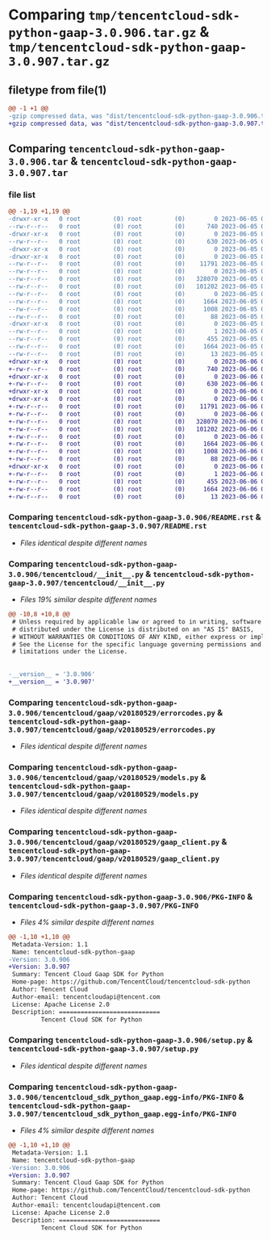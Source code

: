 # Comparing `tmp/tencentcloud-sdk-python-gaap-3.0.906.tar.gz` & `tmp/tencentcloud-sdk-python-gaap-3.0.907.tar.gz`

## filetype from file(1)

```diff
@@ -1 +1 @@
-gzip compressed data, was "dist/tencentcloud-sdk-python-gaap-3.0.906.tar", last modified: Mon Jun  5 00:35:00 2023, max compression
+gzip compressed data, was "dist/tencentcloud-sdk-python-gaap-3.0.907.tar", last modified: Tue Jun  6 02:27:18 2023, max compression
```

## Comparing `tencentcloud-sdk-python-gaap-3.0.906.tar` & `tencentcloud-sdk-python-gaap-3.0.907.tar`

### file list

```diff
@@ -1,19 +1,19 @@
-drwxr-xr-x   0 root         (0) root         (0)        0 2023-06-05 00:35:00.000000 tencentcloud-sdk-python-gaap-3.0.906/
--rw-r--r--   0 root         (0) root         (0)      740 2023-06-05 00:35:00.000000 tencentcloud-sdk-python-gaap-3.0.906/README.rst
-drwxr-xr-x   0 root         (0) root         (0)        0 2023-06-05 00:35:00.000000 tencentcloud-sdk-python-gaap-3.0.906/tencentcloud/
--rw-r--r--   0 root         (0) root         (0)      630 2023-06-05 00:35:00.000000 tencentcloud-sdk-python-gaap-3.0.906/tencentcloud/__init__.py
-drwxr-xr-x   0 root         (0) root         (0)        0 2023-06-05 00:35:00.000000 tencentcloud-sdk-python-gaap-3.0.906/tencentcloud/gaap/
-drwxr-xr-x   0 root         (0) root         (0)        0 2023-06-05 00:35:00.000000 tencentcloud-sdk-python-gaap-3.0.906/tencentcloud/gaap/v20180529/
--rw-r--r--   0 root         (0) root         (0)    11791 2023-06-05 00:35:00.000000 tencentcloud-sdk-python-gaap-3.0.906/tencentcloud/gaap/v20180529/errorcodes.py
--rw-r--r--   0 root         (0) root         (0)        0 2023-06-05 00:35:00.000000 tencentcloud-sdk-python-gaap-3.0.906/tencentcloud/gaap/v20180529/__init__.py
--rw-r--r--   0 root         (0) root         (0)   328070 2023-06-05 00:35:00.000000 tencentcloud-sdk-python-gaap-3.0.906/tencentcloud/gaap/v20180529/models.py
--rw-r--r--   0 root         (0) root         (0)   101202 2023-06-05 00:35:00.000000 tencentcloud-sdk-python-gaap-3.0.906/tencentcloud/gaap/v20180529/gaap_client.py
--rw-r--r--   0 root         (0) root         (0)        0 2023-06-05 00:35:00.000000 tencentcloud-sdk-python-gaap-3.0.906/tencentcloud/gaap/__init__.py
--rw-r--r--   0 root         (0) root         (0)     1664 2023-06-05 00:35:00.000000 tencentcloud-sdk-python-gaap-3.0.906/PKG-INFO
--rw-r--r--   0 root         (0) root         (0)     1008 2023-06-05 00:35:00.000000 tencentcloud-sdk-python-gaap-3.0.906/setup.py
--rw-r--r--   0 root         (0) root         (0)       88 2023-06-05 00:35:00.000000 tencentcloud-sdk-python-gaap-3.0.906/setup.cfg
-drwxr-xr-x   0 root         (0) root         (0)        0 2023-06-05 00:35:00.000000 tencentcloud-sdk-python-gaap-3.0.906/tencentcloud_sdk_python_gaap.egg-info/
--rw-r--r--   0 root         (0) root         (0)        1 2023-06-05 00:35:00.000000 tencentcloud-sdk-python-gaap-3.0.906/tencentcloud_sdk_python_gaap.egg-info/dependency_links.txt
--rw-r--r--   0 root         (0) root         (0)      455 2023-06-05 00:35:00.000000 tencentcloud-sdk-python-gaap-3.0.906/tencentcloud_sdk_python_gaap.egg-info/SOURCES.txt
--rw-r--r--   0 root         (0) root         (0)     1664 2023-06-05 00:35:00.000000 tencentcloud-sdk-python-gaap-3.0.906/tencentcloud_sdk_python_gaap.egg-info/PKG-INFO
--rw-r--r--   0 root         (0) root         (0)       13 2023-06-05 00:35:00.000000 tencentcloud-sdk-python-gaap-3.0.906/tencentcloud_sdk_python_gaap.egg-info/top_level.txt
+drwxr-xr-x   0 root         (0) root         (0)        0 2023-06-06 02:27:18.000000 tencentcloud-sdk-python-gaap-3.0.907/
+-rw-r--r--   0 root         (0) root         (0)      740 2023-06-06 02:27:18.000000 tencentcloud-sdk-python-gaap-3.0.907/README.rst
+drwxr-xr-x   0 root         (0) root         (0)        0 2023-06-06 02:27:18.000000 tencentcloud-sdk-python-gaap-3.0.907/tencentcloud/
+-rw-r--r--   0 root         (0) root         (0)      630 2023-06-06 02:27:18.000000 tencentcloud-sdk-python-gaap-3.0.907/tencentcloud/__init__.py
+drwxr-xr-x   0 root         (0) root         (0)        0 2023-06-06 02:27:18.000000 tencentcloud-sdk-python-gaap-3.0.907/tencentcloud/gaap/
+drwxr-xr-x   0 root         (0) root         (0)        0 2023-06-06 02:27:18.000000 tencentcloud-sdk-python-gaap-3.0.907/tencentcloud/gaap/v20180529/
+-rw-r--r--   0 root         (0) root         (0)    11791 2023-06-06 02:27:18.000000 tencentcloud-sdk-python-gaap-3.0.907/tencentcloud/gaap/v20180529/errorcodes.py
+-rw-r--r--   0 root         (0) root         (0)        0 2023-06-06 02:27:18.000000 tencentcloud-sdk-python-gaap-3.0.907/tencentcloud/gaap/v20180529/__init__.py
+-rw-r--r--   0 root         (0) root         (0)   328070 2023-06-06 02:27:18.000000 tencentcloud-sdk-python-gaap-3.0.907/tencentcloud/gaap/v20180529/models.py
+-rw-r--r--   0 root         (0) root         (0)   101202 2023-06-06 02:27:18.000000 tencentcloud-sdk-python-gaap-3.0.907/tencentcloud/gaap/v20180529/gaap_client.py
+-rw-r--r--   0 root         (0) root         (0)        0 2023-06-06 02:27:18.000000 tencentcloud-sdk-python-gaap-3.0.907/tencentcloud/gaap/__init__.py
+-rw-r--r--   0 root         (0) root         (0)     1664 2023-06-06 02:27:18.000000 tencentcloud-sdk-python-gaap-3.0.907/PKG-INFO
+-rw-r--r--   0 root         (0) root         (0)     1008 2023-06-06 02:27:18.000000 tencentcloud-sdk-python-gaap-3.0.907/setup.py
+-rw-r--r--   0 root         (0) root         (0)       88 2023-06-06 02:27:18.000000 tencentcloud-sdk-python-gaap-3.0.907/setup.cfg
+drwxr-xr-x   0 root         (0) root         (0)        0 2023-06-06 02:27:18.000000 tencentcloud-sdk-python-gaap-3.0.907/tencentcloud_sdk_python_gaap.egg-info/
+-rw-r--r--   0 root         (0) root         (0)        1 2023-06-06 02:27:18.000000 tencentcloud-sdk-python-gaap-3.0.907/tencentcloud_sdk_python_gaap.egg-info/dependency_links.txt
+-rw-r--r--   0 root         (0) root         (0)      455 2023-06-06 02:27:18.000000 tencentcloud-sdk-python-gaap-3.0.907/tencentcloud_sdk_python_gaap.egg-info/SOURCES.txt
+-rw-r--r--   0 root         (0) root         (0)     1664 2023-06-06 02:27:18.000000 tencentcloud-sdk-python-gaap-3.0.907/tencentcloud_sdk_python_gaap.egg-info/PKG-INFO
+-rw-r--r--   0 root         (0) root         (0)       13 2023-06-06 02:27:18.000000 tencentcloud-sdk-python-gaap-3.0.907/tencentcloud_sdk_python_gaap.egg-info/top_level.txt
```

### Comparing `tencentcloud-sdk-python-gaap-3.0.906/README.rst` & `tencentcloud-sdk-python-gaap-3.0.907/README.rst`

 * *Files identical despite different names*

### Comparing `tencentcloud-sdk-python-gaap-3.0.906/tencentcloud/__init__.py` & `tencentcloud-sdk-python-gaap-3.0.907/tencentcloud/__init__.py`

 * *Files 19% similar despite different names*

```diff
@@ -10,8 +10,8 @@
 # Unless required by applicable law or agreed to in writing, software
 # distributed under the License is distributed on an "AS IS" BASIS,
 # WITHOUT WARRANTIES OR CONDITIONS OF ANY KIND, either express or implied.
 # See the License for the specific language governing permissions and
 # limitations under the License.
 
 
-__version__ = '3.0.906'
+__version__ = '3.0.907'
```

### Comparing `tencentcloud-sdk-python-gaap-3.0.906/tencentcloud/gaap/v20180529/errorcodes.py` & `tencentcloud-sdk-python-gaap-3.0.907/tencentcloud/gaap/v20180529/errorcodes.py`

 * *Files identical despite different names*

### Comparing `tencentcloud-sdk-python-gaap-3.0.906/tencentcloud/gaap/v20180529/models.py` & `tencentcloud-sdk-python-gaap-3.0.907/tencentcloud/gaap/v20180529/models.py`

 * *Files identical despite different names*

### Comparing `tencentcloud-sdk-python-gaap-3.0.906/tencentcloud/gaap/v20180529/gaap_client.py` & `tencentcloud-sdk-python-gaap-3.0.907/tencentcloud/gaap/v20180529/gaap_client.py`

 * *Files identical despite different names*

### Comparing `tencentcloud-sdk-python-gaap-3.0.906/PKG-INFO` & `tencentcloud-sdk-python-gaap-3.0.907/PKG-INFO`

 * *Files 4% similar despite different names*

```diff
@@ -1,10 +1,10 @@
 Metadata-Version: 1.1
 Name: tencentcloud-sdk-python-gaap
-Version: 3.0.906
+Version: 3.0.907
 Summary: Tencent Cloud Gaap SDK for Python
 Home-page: https://github.com/TencentCloud/tencentcloud-sdk-python
 Author: Tencent Cloud
 Author-email: tencentcloudapi@tencent.com
 License: Apache License 2.0
 Description: ============================
         Tencent Cloud SDK for Python
```

### Comparing `tencentcloud-sdk-python-gaap-3.0.906/setup.py` & `tencentcloud-sdk-python-gaap-3.0.907/setup.py`

 * *Files identical despite different names*

### Comparing `tencentcloud-sdk-python-gaap-3.0.906/tencentcloud_sdk_python_gaap.egg-info/PKG-INFO` & `tencentcloud-sdk-python-gaap-3.0.907/tencentcloud_sdk_python_gaap.egg-info/PKG-INFO`

 * *Files 4% similar despite different names*

```diff
@@ -1,10 +1,10 @@
 Metadata-Version: 1.1
 Name: tencentcloud-sdk-python-gaap
-Version: 3.0.906
+Version: 3.0.907
 Summary: Tencent Cloud Gaap SDK for Python
 Home-page: https://github.com/TencentCloud/tencentcloud-sdk-python
 Author: Tencent Cloud
 Author-email: tencentcloudapi@tencent.com
 License: Apache License 2.0
 Description: ============================
         Tencent Cloud SDK for Python
```


